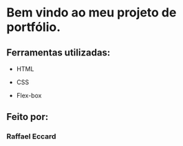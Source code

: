 # Bem vindo ao meu projeto de portfólio.

## Ferramentas utilizadas:

* HTML

* CSS

* Flex-box

## Feito por:

### Raffael Eccard

